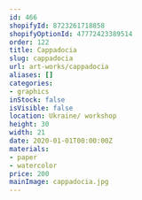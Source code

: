 ```yaml
---
id: 466
shopifyId: 8723261718858
shopifyOptionId: 47772423389514
order: 122
title: Cappadocia
slug: cappadocia
url: art-works/cappadocia
aliases: []
categories:
- graphics
inStock: false
isVisible: false
location: Ukraine/ workshop
height: 30
width: 21
date: 2020-01-01T00:00:00Z
materials:
- paper
- watercolor
price: 200
mainImage: cappadocia.jpg
---
```

